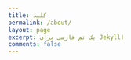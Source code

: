 ```yaml
---
title: کلید
permalink: /about/
layout: page
excerpt: یک تم فارسی برای Jekyllا
comments: false
---
```

